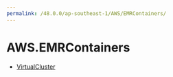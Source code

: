 ```yaml
---
permalink: /48.0.0/ap-southeast-1/AWS/EMRContainers/
---
```


# AWS.EMRContainers



* [VirtualCluster](VirtualCluster.md)